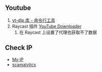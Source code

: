 ## Youtube

1. [yt-dlp 库 - 命令行工具](https://github.com/yt-dlp/yt-dlp)
2. Raycast 插件 [YouTube Downloader](https://www.raycast.com/vimtor/youtube-downloader)
   1. 在 Raycast 上设置了代理也获取不了数据

## Check IP

+ [My IP](https://www.myip.com/)
+ [scamalytics](https://scamalytics.com/)